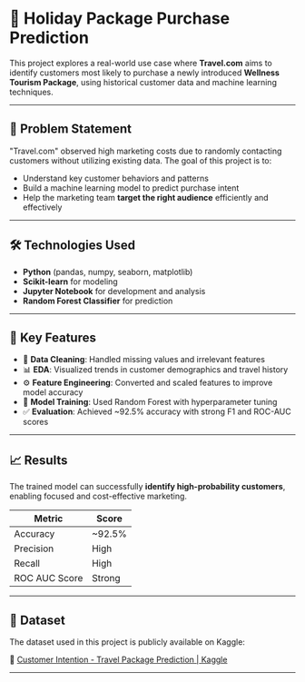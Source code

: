 # 🧳 Holiday Package Purchase Prediction

This project explores a real-world use case where **Travel.com** aims to identify customers most likely to purchase a newly introduced **Wellness Tourism Package**, using historical customer data and machine learning techniques.

---

## 📌 Problem Statement

"Travel.com" observed high marketing costs due to randomly contacting customers without utilizing existing data. The goal of this project is to:

- Understand key customer behaviors and patterns
- Build a machine learning model to predict purchase intent
- Help the marketing team **target the right audience** efficiently and effectively

---

## 🛠️ Technologies Used

- **Python** (pandas, numpy, seaborn, matplotlib)
- **Scikit-learn** for modeling
- **Jupyter Notebook** for development and analysis
- **Random Forest Classifier** for prediction

---

## 🧠 Key Features

- 🧼 **Data Cleaning**: Handled missing values and irrelevant features
- 📊 **EDA**: Visualized trends in customer demographics and travel history
- ⚙️ **Feature Engineering**: Converted and scaled features to improve model accuracy
- 🧪 **Model Training**: Used Random Forest with hyperparameter tuning
- ✅ **Evaluation**: Achieved ~92.5% accuracy with strong F1 and ROC-AUC scores

---

## 📈 Results

The trained model can successfully **identify high-probability customers**, enabling focused and cost-effective marketing.

| Metric         | Score   |
|----------------|---------|
| Accuracy       | ~92.5%  |
| Precision      | High    |
| Recall         | High    |
| ROC AUC Score  | Strong  |

---

## 📂 Dataset

The dataset used in this project is publicly available on Kaggle:

🔗 [Customer Intention - Travel Package Prediction | Kaggle]([https://www.kaggle.com/datasets/shubhammehta21/customer-intention-prediction](https://www.kaggle.com/datasets/susant4learning/holiday-package-purchase-prediction))

---


